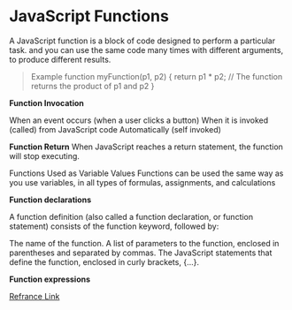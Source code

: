 # JavaScript Functions

A JavaScript function is a block of code designed to perform a particular task.
and you can use the same code many times with different arguments, to produce different results.

>Example
function myFunction(p1, p2) {
  return p1 * p2;   // The function returns the product of p1 and p2
}


**Function Invocation**

When an event occurs (when a user clicks a button)
When it is invoked (called) from JavaScript code
Automatically (self invoked)

**Function Return**
When JavaScript reaches a return statement, the function will stop executing.

Functions Used as Variable Values
Functions can be used the same way as you use variables, in all types of formulas, assignments, and calculations

**Function declarations**

A function definition (also called a function declaration, or function statement) consists of the function keyword, followed by:

The name of the function.
A list of parameters to the function, enclosed in parentheses and separated by commas.
The JavaScript statements that define the function, enclosed in curly brackets, {...}.

**Function expressions**

[Refrance Link](https://developer.mozilla.org/en-US/docs/Web/JavaScript/Guide/Functions)


